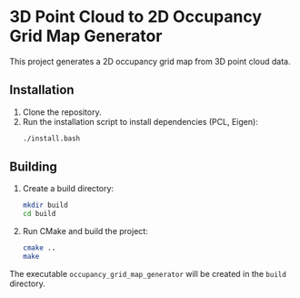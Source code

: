 # 3D Point Cloud to 2D Occupancy Grid Map Generator

This project generates a 2D occupancy grid map from 3D point cloud data.

## Installation

1.  Clone the repository.
2.  Run the installation script to install dependencies (PCL, Eigen):
    ```bash
    ./install.bash
    ```

## Building

1.  Create a build directory:
    ```bash
    mkdir build
    cd build
    ```
2.  Run CMake and build the project:
    ```bash
    cmake ..
    make
    ```
The executable `occupancy_grid_map_generator` will be created in the `build` directory.
